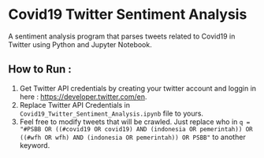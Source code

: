 # Covid19 Twitter Sentiment Analysis

A sentiment analysis program that parses tweets related to Covid19 in Twitter using Python and Jupyter Notebook.

## How to Run :
1) Get Twitter API credentials by creating your twitter account and loggin in here : https://developer.twitter.com/en.
2) Replace Twitter API Credentials in `Covid19_Twitter_Sentiment_Analysis.ipynb` file to yours.
3) Feel free to modify tweets that will be crawled. Just replace who in `q = "#PSBB OR ((#covid19 OR covid19) AND (indonesia OR pemerintah)) OR ((#wfh OR wfh) AND (indonesia OR pemerintah)) OR PSBB"` to another keyword.
